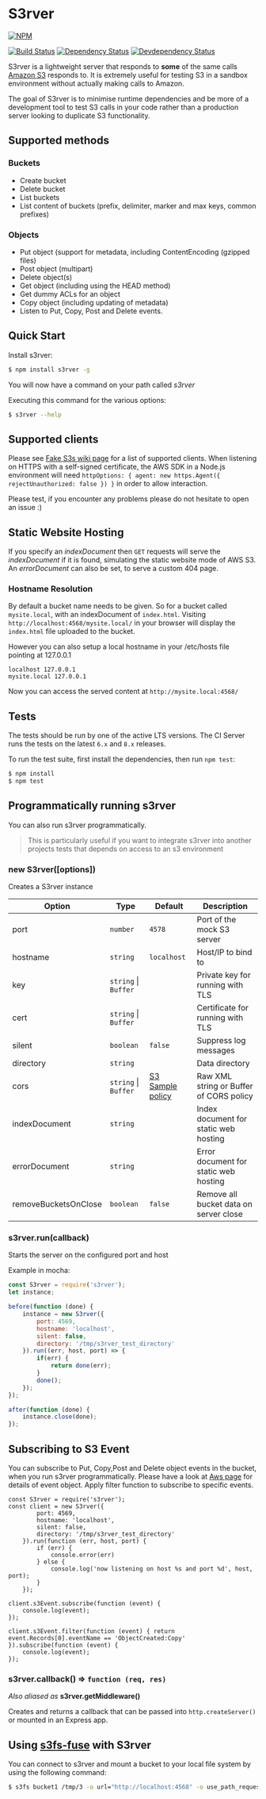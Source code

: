 S3rver
==================

[![NPM](https://nodei.co/npm/s3rver.png)](https://nodei.co/npm/s3rver/)

[![Build Status](https://api.travis-ci.org/jamhall/s3rver.png)](https://travis-ci.org/jamhall/s3rver)
[![Dependency Status](https://david-dm.org/jamhall/s3rver/status.svg)](https://david-dm.org/jamhall/s3rver)
[![Devdependency Status](https://david-dm.org/jamhall/s3rver/dev-status.svg)](https://david-dm.org/jamhall/s3rver?type=dev)
 
S3rver is a lightweight server that responds to **some** of the same calls [Amazon S3](http://docs.aws.amazon.com/AWSJavaScriptSDK/latest/AWS/S3.html) responds to. It is extremely useful for testing S3 in a sandbox environment without actually making calls to Amazon.

The goal of S3rver is to minimise runtime dependencies and be more of a development tool to test S3 calls in your code rather than a production server looking to duplicate S3 functionality.

## Supported methods

### Buckets

- Create bucket
- Delete bucket
- List buckets
- List content of buckets (prefix, delimiter, marker and max keys, common prefixes)

### Objects

- Put object (support for metadata, including ContentEncoding (gzipped files)
- Post object (multipart)
- Delete object(s)
- Get object (including using the HEAD method)
- Get dummy ACLs for an object
- Copy object (including updating of metadata)
- Listen to Put, Copy, Post and Delete events.

## Quick Start

Install s3rver:
  
```bash
$ npm install s3rver -g
```
You will now have a command on your path called *s3rver*

Executing this command for the various options:

```bash
$ s3rver --help
```

## Supported clients

Please see [Fake S3s wiki page](https://github.com/jubos/fake-s3/wiki/Supported-Clients) for a list of supported clients.
When listening on HTTPS with a self-signed certificate, the AWS SDK in a Node.js environment will need `httpOptions: { agent: new https.Agent({ rejectUnauthorized: false }) }` in order to allow interaction.

Please test, if you encounter any problems please do not hesitate to open an issue :)

## Static Website Hosting

If you specify an *indexDocument* then `GET` requests will serve the *indexDocument* if it is found, simulating the static website mode of AWS S3. An *errorDocument* can also be set, to serve a custom 404 page.

### Hostname Resolution

By default a bucket name needs to be given. So for a bucket called `mysite.local`, with an indexDocument of `index.html`. Visiting `http://localhost:4568/mysite.local/` in your browser will display the `index.html` file uploaded to the bucket.

However you can also setup a local hostname in your /etc/hosts file pointing at 127.0.0.1
```
localhost 127.0.0.1
mysite.local 127.0.0.1
```
Now you can access the served content at `http://mysite.local:4568/`

## Tests

The tests should be run by one of the active LTS versions. The CI Server runs the tests on the latest `6.x` and `8.x` releases.

To run the test suite, first install the dependencies, then run `npm test`:

```bash
$ npm install
$ npm test
```

## Programmatically running s3rver

You can also run s3rver programmatically. 

> This is particularly useful if you want to integrate s3rver into another projects tests that depends on access to an s3 environment

### new S3rver([options])

Creates a S3rver instance

| Option | Type | Default | Description |
| ------ | ---- | ------- | ----------- |
| port | `number` | `4578` | Port of the mock S3 server |
| hostname | `string` | `localhost` | Host/IP to bind to |
| key | `string` \| `Buffer` |  | Private key for running with TLS |
| cert | `string` \| `Buffer` |  | Certificate for running with TLS |
| silent | `boolean` | `false` | Suppress log messages | 
| directory | `string` |  | Data directory |
| cors | `string` \| `Buffer` | [S3 Sample policy](cors_sample_policy.xml) | Raw XML string or Buffer of CORS policy |
| indexDocument | `string` |  | Index document for static web hosting |
| errorDocument | `string` |  | Error document for static web hosting |
| removeBucketsOnClose | `boolean` | `false` | Remove all bucket data on server close |

### s3rver.run(callback)
Starts the server on the configured port and host

Example in mocha:

```javascript
const S3rver = require('s3rver');
let instance;

before(function (done) {
    instance = new S3rver({
        port: 4569,
        hostname: 'localhost',
        silent: false,
        directory: '/tmp/s3rver_test_directory'
    }).run((err, host, port) => {
        if(err) {
            return done(err);
        }
        done();
    });
});

after(function (done) {
    instance.close(done);
});
```

## Subscribing to S3 Event 

You can subscribe to Put, Copy,Post and Delete object events in the bucket, when you run s3rver programmatically.
Please have a look at [Aws page](http://docs.aws.amazon.com/AmazonS3/latest/dev/notification-content-structure.html) for details of event object. 
Apply filter function to subscribe to specific events.

```
const S3rver = require('s3rver');
const client = new S3rver({
        port: 4569,
        hostname: 'localhost',
        silent: false,
        directory: '/tmp/s3rver_test_directory'
    }).run(function (err, host, port) {
        if (err) {
            console.error(err)
        } else {
            console.log('now listening on host %s and port %d', host, port);
        }
    });

client.s3Event.subscribe(function (event) {
    console.log(event);
});

client.s3Event.filter(function (event) { return event.Records[0].eventName == 'ObjectCreated:Copy' }).subscribe(function (event) {
    console.log(event);
});
```


### s3rver.callback() ⇒ `function (req, res)`
*Also aliased as* **s3rver.getMiddleware()**

Creates and returns a callback that can be passed into `http.createServer()` or mounted in an Express app.

## Using [s3fs-fuse](https://github.com/s3fs-fuse/s3fs-fuse) with S3rver

You can connect to s3rver and mount a bucket to your local file system by using the following command:

```bash
$ s3fs bucket1 /tmp/3 -o url="http://localhost:4568" -o use_path_request_style -d -f -o f2 -o curldbg
```
